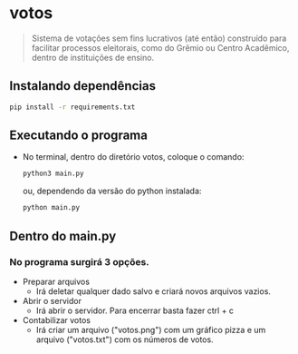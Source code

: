 # votos
> Sistema de votações sem fins lucrativos (até então)  construído para facilitar processos eleitorais, como do Grêmio ou Centro Acadêmico, dentro de instituições de ensino.

## Instalando dependências
```sh
pip install -r requirements.txt
```

## Executando o programa

- No terminal, dentro do diretório votos, coloque o comando:
    ```sh
    python3 main.py
    ```
    ou, dependendo da versão do python instalada:

    ```sh
    python main.py
    ``` 

## Dentro do main.py
### No programa surgirá 3 opções.
- Preparar arquivos
  - Irá deletar qualquer dado salvo e criará novos arquivos vazios.
- Abrir o servidor
  - Irá abrir o servidor. Para encerrar basta fazer ctrl + c
- Contabilizar votos
  - Irá criar um arquivo ("votos.png") com um gráfico pizza e um arquivo ("votos.txt") com os números de votos.
